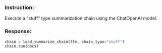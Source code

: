 ### Instruction:
Execute a "stuff" type summarization chain using the ChatOpenAI model.

### Response:
```python
chain = load_summarize_chain(llm, chain_type="stuff")
chain.run(docs)
```